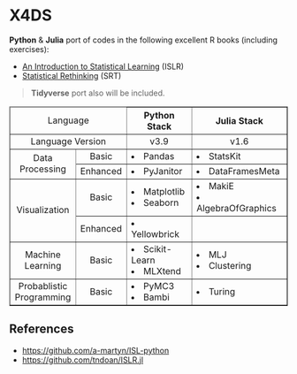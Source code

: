 # X4DS

**Python** & **Julia** port of codes in the following excellent R books (including exercises):

- [An Introduction to Statistical Learning](https://www.statlearning.com/) (ISLR)
- [Statistical Rethinking](https://xcelab.net/rm/statistical-rethinking/) (SRT)

> **Tidyverse** port also will be included.

<table border="solid">
  <thead>
    <tr align="center">
      <td colspan="2">Language</td>
      <th>Python Stack</td>
      <th>Julia Stack</td>
    </tr>
  </thead>
  <tbody>
    <tr align="center">
      <td colspan="2">Language Version</td>
      <td>v3.9</td>
      <td>v1.6</td>
    </tr>
    <tr>
      <td rowspan="2" align="center">Data <br />Processing</td>
      <td align="center">Basic</td>
      <td><li>Pandas</li></td>
      <td><li>StatsKit</li></td>
    </tr>
    <tr>
      <td align="center">Enhanced</td>
      <td><li>PyJanitor</li></td>
      <td><li>DataFramesMeta</li></td>
    </tr>
    <tr>
      <td rowspan="2" align="center">Visualization</td>
      <td align="center">Basic</td>
      <td>
        <li>Matplotlib</li>
        <li>Seaborn</li>
      </td>
      <td>
        <li>MakiE</li>
        <li>AlgebraOfGraphics</li>
      </td>
    </tr>
    <tr>
      <td align="center">Enhanced</td>
      <td><li>Yellowbrick</li></td>
      <td></td>
    </tr>
    <tr>
      <td align="center">Machine<br />Learning</td>
      <td align="center">Basic</td>
      <td>
        <li>Scikit-Learn</li>
        <li>MLXtend</li>
      </td>
      <td>
        <li>MLJ</li>
        <li>Clustering</li>
      </td>
    </tr>
    <tr>
      <td align="center">
        Probablistic<br />
        Programming
      </td>
      <td align="center">Basic</td>
      <td>
        <li>PyMC3</li>
        <li>Bambi</li>
      </td>
      <td><li>Turing</li></td>
    </tr>
  </tbody>
</table>

## References

- https://github.com/a-martyn/ISL-python
- https://github.com/tndoan/ISLR.jl
